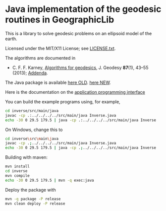 # Java implementation of the geodesic routines in GeographicLib

This is a library to solve geodesic problems on an ellipsoid model of
the earth.

Licensed under the MIT/X11 License; see
[LICENSE.txt](https://geographiclib.sourceforge.io/LICENSE.txt).

The algorithms are documented in

* C. F. F. Karney,
  [Algorithms for geodesics](https://doi.org/10.1007/s00190-012-0578-z),
  J. Geodesy **87**(1), 43–55 (2013);
  [Addenda](https://geographiclib.sourceforge.io/miscgeod-addenda.html).

The Java package is available
[here OLD](https://search.maven.org/artifact/net.sf.geographiclib/GeographicLib-Java).
[here NEW](https://search.maven.org/artifact/com.github.geographiclib/GeographicLib-Java).

Here is the documentation on the
[application programming interface](https://geographiclib.sourceforge.io/html/java/)

You can build the example programs using, for example,
```sh
cd inverse/src/main/java
javac -cp .:../../../../src/main/java Inverse.java
echo -30 0 29.5 179.5 | java -cp .:../../../../src/main/java Inverse
```

On Windows, change this to
```sh
cd inverse\src\main\java
javac -cp .;../../../../src/main/java Inverse.java
echo -30 0 29.5 179.5 | java -cp .;../../../../src/main/java Inverse
```

Building with maven:
```sh
mvn install
cd inverse
mvn compile
echo -30 0 29.5 179.5 | mvn -q exec:java
```

Deploy the package with
```sh
mvn -q package -P release
mvn clean deploy -P release
```

